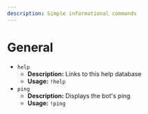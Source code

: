 ```yaml
---
description: Simple informational commands
---
```


# General

* `help`
  * **Description:** Links to this help database
  * **Usage:** `!help`
* `ping`
  * **Description:** Displays the bot's ping
  * **Usage:** `!ping`

